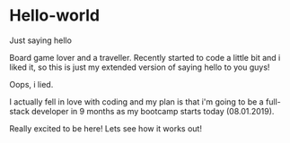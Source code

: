 # Hello-world
Just saying hello

Board game lover and a traveller. Recently started to code a little bit and i liked it, so this is just my extended version of saying hello to you guys!

Oops, i lied.

I actually fell in love with coding and my plan is that i'm going to be a full-stack developer in 9 months as my bootcamp starts today (08.01.2019).

Really excited to be here! Lets see how it works out!
